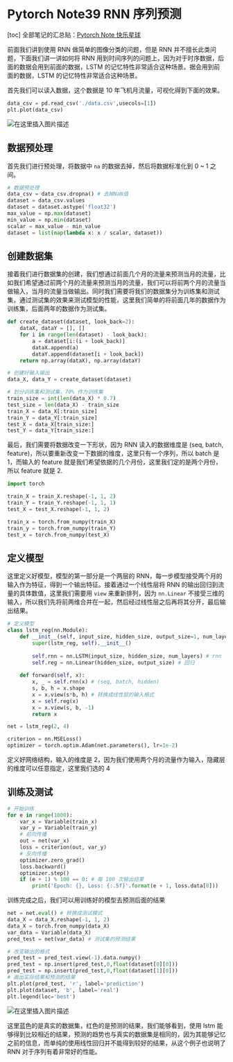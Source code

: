 # Pytorch Note39 RNN 序列预测

[toc]
全部笔记的汇总贴：[Pytorch Note 快乐星球](https://blog.csdn.net/weixin_45508265/article/details/117809512)

前面我们讲到使用 RNN 做简单的图像分类的问题，但是 RNN 并不擅长此类问题，下面我们讲一讲如何将 RNN 用到时间序列的问题上，因为对于时序数据，后面的数据会用到前面的数据，LSTM 的记忆特性非常适合这种场景。据会用到前面的数据，LSTM 的记忆特性非常适合这种场景。

首先我们可以读入数据，这个数据是 10 年飞机月流量，可视化得到下面的效果。

```python
data_csv = pd.read_csv('./data.csv',usecols=[1])
plt.plot(data_csv)
```

![在这里插入图片描述](https://img-blog.csdnimg.cn/f7b2c798acce4c9c9b19bd4c00419092.png?x-oss-process=image/watermark,type_ZmFuZ3poZW5naGVpdGk,shadow_10,text_aHR0cHM6Ly9ibG9nLmNzZG4ubmV0L3dlaXhpbl80NTUwODI2NQ==,size_16,color_FFFFFF,t_70)

## 数据预处理

首先我们进行预处理，将数据中 `na` 的数据去掉，然后将数据标准化到 0 ~ 1 之间。

```python
# 数据预处理
data_csv = data_csv.dropna() # 去掉NaN值
dataset = data_csv.values
dataset = dataset.astype('float32')
max_value = np.max(dataset)
min_value = np.min(dataset)
scalar = max_value - min_value
dataset = list(map(lambda x: x / scalar, dataset))
```

## 创建数据集

接着我们进行数据集的创建，我们想通过前面几个月的流量来预测当月的流量，比如我们希望通过前两个月的流量来预测当月的流量，我们可以将前两个月的流量当做输入，当月的流量当做输出。同时我们需要将我们的数据集分为训练集和测试集，通过测试集的效果来测试模型的性能，这里我们简单的将前面几年的数据作为训练集，后面两年的数据作为测试集。

```python
def create_dataset(dataset, look_back=2):
    dataX, dataY = [], []
    for i in range(len(dataset) - look_back):
        a = dataset[i:(i + look_back)]
        dataX.append(a)
        dataY.append(dataset[i + look_back])
    return np.array(dataX), np.array(dataY)
```

```python
# 创建好输入输出
data_X, data_Y = create_dataset(dataset)
```

```python
# 划分训练集和测试集，70% 作为训练集
train_size = int(len(data_X) * 0.7)
test_size = len(data_X) - train_size
train_X = data_X[:train_size]
train_Y = data_Y[:train_size]
test_X = data_X[train_size:]
test_Y = data_Y[train_size:]
```

最后，我们需要将数据改变一下形状，因为 RNN 读入的数据维度是 (seq, batch, feature)，所以要重新改变一下数据的维度，这里只有一个序列，所以 batch 是 1，而输入的 feature 就是我们希望依据的几个月份，这里我们定的是两个月份，所以 feature 就是 2.

```python
import torch

train_X = train_X.reshape(-1, 1, 2)
train_Y = train_Y.reshape(-1, 1, 1)
test_X = test_X.reshape(-1, 1, 2)

train_x = torch.from_numpy(train_X)
train_y = torch.from_numpy(train_Y)
test_x = torch.from_numpy(test_X)
```

## 定义模型

这里定义好模型，模型的第一部分是一个两层的 RNN，每一步模型接受两个月的输入作为特征，得到一个输出特征。接着通过一个线性层将 RNN 的输出回归到流量的具体数值，这里我们需要用 `view` 来重新排列，因为 `nn.Linear` 不接受三维的输入，所以我们先将前两维合并在一起，然后经过线性层之后再将其分开，最后输出结果。

```python
# 定义模型
class lstm_reg(nn.Module):
    def __init__(self, input_size, hidden_size, output_size=1, num_layers=2):
        super(lstm_reg, self).__init__()
        
        self.rnn = nn.LSTM(input_size, hidden_size, num_layers) # rnn
        self.reg = nn.Linear(hidden_size, output_size) # 回归
        
    def forward(self, x):
        x, _ = self.rnn(x) # (seq, batch, hidden)
        s, b, h = x.shape
        x = x.view(s*b, h) # 转换成线性层的输入格式
        x = self.reg(x)
        x = x.view(s, b, -1)
        return x
```

```python
net = lstm_reg(2, 4)

criterion = nn.MSELoss()
optimizer = torch.optim.Adam(net.parameters(), lr=1e-2)
```

定义好网络结构，输入的维度是 2，因为我们使用两个月的流量作为输入，隐藏层的维度可以任意指定，这里我们选的 4

## 训练及测试

```python
# 开始训练
for e in range(1000):
    var_x = Variable(train_x)
    var_y = Variable(train_y)
    # 前向传播
    out = net(var_x)
    loss = criterion(out, var_y)
    # 反向传播
    optimizer.zero_grad()
    loss.backward()
    optimizer.step()
    if (e + 1) % 100 == 0: # 每 100 次输出结果
        print('Epoch: {}, Loss: {:.5f}'.format(e + 1, loss.data[0]))
```

训练完成之后，我们可以用训练好的模型去预测后面的结果

```python
net = net.eval() # 转换成测试模式
data_X = data_X.reshape(-1, 1, 2)
data_X = torch.from_numpy(data_X)
var_data = Variable(data_X)
pred_test = net(var_data) # 测试集的预测结果
```



```python
# 改变输出的格式
pred_test = pred_test.view(-1).data.numpy()
pred_test = np.insert(pred_test,0,float(dataset[0][0]))
pred_test = np.insert(pred_test,0,float(dataset[1][0]))
# 画出实际结果和预测的结果
plt.plot(pred_test, 'r', label='prediction')
plt.plot(dataset, 'b', label='real')
plt.legend(loc='best')
```

![在这里插入图片描述](https://img-blog.csdnimg.cn/2ac5eb32d9b7498f839a5fe954dc768a.png?x-oss-process=image/watermark,type_ZmFuZ3poZW5naGVpdGk,shadow_10,text_aHR0cHM6Ly9ibG9nLmNzZG4ubmV0L3dlaXhpbl80NTUwODI2NQ==,size_16,color_FFFFFF,t_70)

这里蓝色的是真实的数据集，红色的是预测的结果，我们能够看到，使用 lstm 能够得到比较相近的结果，预测的趋势也与真实的数据集是相同的，因为其能够记忆之前的信息，而单纯的使用线性回归并不能得到较好的结果，从这个例子也说明了 RNN 对于序列有着非常好的性能。

